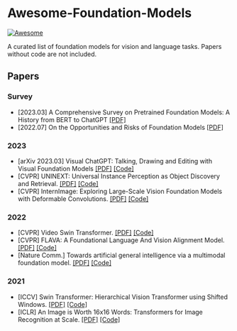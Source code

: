 # Awesome-Foundation-Models
[![Awesome](https://awesome.re/badge.svg)](https://awesome.re)

A curated list of foundation models for vision and language tasks. Papers without code are not included.

## Papers

### Survey

* [2023.03] A Comprehensive Survey on Pretrained Foundation Models: A History from BERT to ChatGPT [[PDF]](https://arxiv.org/pdf/2302.09419.pdf)
* [2022.07] On the Opportunities and Risks of Foundation Models [[PDF]](https://arxiv.org/pdf/2108.07258.pdf)

### 2023

* [arXiv 2023.03] Visual ChatGPT: Talking, Drawing and Editing with Visual Foundation Models [[PDF]](https://arxiv.org/pdf/2303.04671.pdf) [[Code]](https://github.com/microsoft/visual-chatgpt)
* [CVPR] UNINEXT: Universal Instance Perception as Object Discovery and Retrieval. [[PDF]](https://arxiv.org/pdf/2303.06674.pdf) [[Code]](https://github.com/MasterBin-IIAU/UNINEXT)
* [CVPR] InternImage: Exploring Large-Scale Vision Foundation Models with Deformable Convolutions. [[PDF]](https://arxiv.org/pdf/2211.05778.pdf) [[Code]](https://github.com/OpenGVLab/InternImage)

### 2022

* [CVPR] Video Swin Transformer. [[PDF]](https://openaccess.thecvf.com/content/CVPR2022/papers/Liu_Video_Swin_Transformer_CVPR_2022_paper.pdf) [[Code]](https://github.com/SwinTransformer/Video-Swin-Transformer)
* [CVPR] FLAVA: A Foundational Language And Vision Alignment Model. [[PDF]](https://openaccess.thecvf.com/content/CVPR2022/papers/Singh_FLAVA_A_Foundational_Language_and_Vision_Alignment_Model_CVPR_2022_paper.pdf) [[Code]](https://github.com/facebookresearch/multimodal/tree/main/examples/flava)
* [Nature Comm.] Towards artificial general intelligence via a multimodal foundation model. [[PDF]](https://www.nature.com/articles/s41467-022-30761-2) [[Code]](https://github.com/neilfei/brivl-nmi) 

### 2021

* [ICCV] Swin Transformer: Hierarchical Vision Transformer using Shifted Windows. [[PDF]](https://openaccess.thecvf.com/content/ICCV2021/papers/Liu_Swin_Transformer_Hierarchical_Vision_Transformer_Using_Shifted_Windows_ICCV_2021_paper.pdf) [[Code]](https://github.com/microsoft/Swin-Transformer)
* [ICLR] An Image is Worth 16x16 Words: Transformers for Image Recognition at Scale. [[PDF]](https://arxiv.org/pdf/2010.11929.pdf) [[Code]](https://github.com/google-research/vision_transformer)
